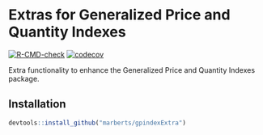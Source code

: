 
<!-- README.md is generated from README.Rmd. Please edit that file. -->

# Extras for Generalized Price and Quantity Indexes

<!-- Badges -->

[![R-CMD-check](https://github.com/marberts/gpindexExtra/workflows/R-CMD-check/badge.svg)](https://github.com/marberts/gpindexExtra/actions)
[![codecov](https://codecov.io/gh/marberts/gpindexExtra/branch/master/graph/badge.svg?token=lHDHsGHsLd)](https://codecov.io/gh/marberts/gpindexExtra)

Extra functionality to enhance the Generalized Price and Quantity
Indexes package.

## Installation

``` r
devtools::install_github("marberts/gpindexExtra")
```
